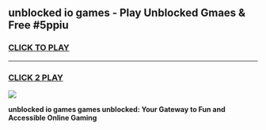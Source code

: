 
## unblocked io games - Play Unblocked Gmaes & Free #5ppiu
<h3>
<a href="https://news.freeplayer.one?title=unblocked_io_games&ref=03M">CLICK TO PLAY</a></h3>
<hr>

<h3>
<a href="https://news.freeplayer.one?title=unblocked_io_games&ref=03M">CLICK 2 PLAY</a>
  
</h3>

<a href="https://news.freeplayer.one?title=unblocked_io_games&ref=03M"><img src="https://clearcache.store/games.png"></a>


**unblocked io games games unblocked: Your Gateway to Fun and Accessible Online Gaming**
